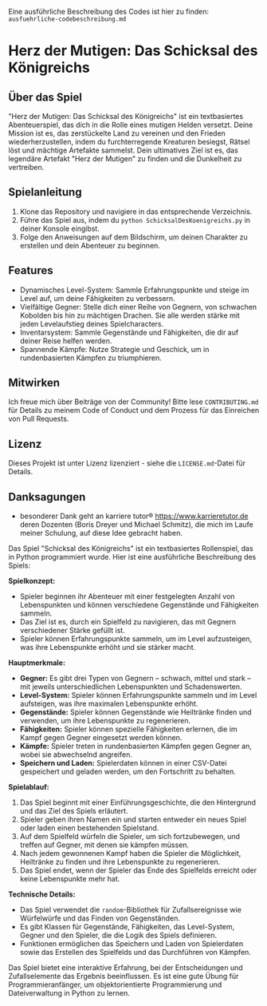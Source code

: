 Eine ausführliche Beschreibung des Codes ist hier zu finden: `ausfuehrliche-codebeschreibung.md`



# Herz der Mutigen: Das Schicksal des Königreichs

## Über das Spiel

"Herz der Mutigen: Das Schicksal des Königreichs" ist ein textbasiertes Abenteuerspiel, das dich in die Rolle eines mutigen Helden versetzt. Deine Mission ist es, das zerstückelte Land zu vereinen und den Frieden wiederherzustellen, indem du furchterregende Kreaturen besiegst, Rätsel löst und mächtige Artefakte sammelst. Dein ultimatives Ziel ist es, das legendäre Artefakt "Herz der Mutigen" zu finden und die Dunkelheit zu vertreiben.

## Spielanleitung

1. Klone das Repository und navigiere in das entsprechende Verzeichnis.
2. Führe das Spiel aus, indem du `python SchicksalDesKoenigreichs.py` in deiner Konsole eingibst.
3. Folge den Anweisungen auf dem Bildschirm, um deinen Charakter zu erstellen und dein Abenteuer zu beginnen.

## Features

- Dynamisches Level-System: Sammle Erfahrungspunkte und steige im Level auf, um deine Fähigkeiten zu verbessern.
- Vielfältige Gegner: Stelle dich einer Reihe von Gegnern, von schwachen Kobolden bis hin zu mächtigen Drachen. Sie alle werden stärke mit jeden Levelaufstieg deines Spielcharacters.
- Inventarsystem: Sammle Gegenstände und Fähigkeiten, die dir auf deiner Reise helfen werden.
- Spannende Kämpfe: Nutze Strategie und Geschick, um in rundenbasierten Kämpfen zu triumphieren.

## Mitwirken

Ich freue mich über Beiträge von der Community! Bitte lese `CONTRIBUTING.md` für Details zu meinem Code of Conduct und dem Prozess für das Einreichen von Pull Requests.

## Lizenz

Dieses Projekt ist unter Lizenz lizenziert - siehe die `LICENSE.md`-Datei für Details.

## Danksagungen

- besonderer Dank geht an karriere tutor® https://www.karrieretutor.de deren Dozenten (Boris Dreyer und Michael Schmitz), die mich im Laufe meiner Schulung, auf diese Idee gebracht haben.


Das Spiel "Schicksal des Königreichs" ist ein textbasiertes Rollenspiel, das in Python programmiert wurde. Hier ist eine ausführliche Beschreibung des Spiels:

**Spielkonzept:**
- Spieler beginnen ihr Abenteuer mit einer festgelegten Anzahl von Lebenspunkten und können verschiedene Gegenstände und Fähigkeiten sammeln.
- Das Ziel ist es, durch ein Spielfeld zu navigieren, das mit Gegnern verschiedener Stärke gefüllt ist.
- Spieler können Erfahrungspunkte sammeln, um im Level aufzusteigen, was ihre Lebenspunkte erhöht und sie stärker macht.

**Hauptmerkmale:**
- **Gegner:** Es gibt drei Typen von Gegnern – schwach, mittel und stark – mit jeweils unterschiedlichen Lebenspunkten und Schadenswerten.
- **Level-System:** Spieler können Erfahrungspunkte sammeln und im Level aufsteigen, was ihre maximalen Lebenspunkte erhöht.
- **Gegenstände:** Spieler können Gegenstände wie Heiltränke finden und verwenden, um ihre Lebenspunkte zu regenerieren.
- **Fähigkeiten:** Spieler können spezielle Fähigkeiten erlernen, die im Kampf gegen Gegner eingesetzt werden können.
- **Kämpfe:** Spieler treten in rundenbasierten Kämpfen gegen Gegner an, wobei sie abwechselnd angreifen.
- **Speichern und Laden:** Spielerdaten können in einer CSV-Datei gespeichert und geladen werden, um den Fortschritt zu behalten.

**Spielablauf:**
1. Das Spiel beginnt mit einer Einführungsgeschichte, die den Hintergrund und das Ziel des Spiels erläutert.
2. Spieler geben ihren Namen ein und starten entweder ein neues Spiel oder laden einen bestehenden Spielstand.
3. Auf dem Spielfeld würfeln die Spieler, um sich fortzubewegen, und treffen auf Gegner, mit denen sie kämpfen müssen.
4. Nach jedem gewonnenen Kampf haben die Spieler die Möglichkeit, Heiltränke zu finden und ihre Lebenspunkte zu regenerieren.
5. Das Spiel endet, wenn der Spieler das Ende des Spielfelds erreicht oder keine Lebenspunkte mehr hat.

**Technische Details:**
- Das Spiel verwendet die `random`-Bibliothek für Zufallsereignisse wie Würfelwürfe und das Finden von Gegenständen.
- Es gibt Klassen für Gegenstände, Fähigkeiten, das Level-System, Gegner und den Spieler, die die Logik des Spiels definieren.
- Funktionen ermöglichen das Speichern und Laden von Spielerdaten sowie das Erstellen des Spielfelds und das Durchführen von Kämpfen.

Das Spiel bietet eine interaktive Erfahrung, bei der Entscheidungen und Zufallselemente das Ergebnis beeinflussen. Es ist eine gute Übung für Programmieranfänger, um objektorientierte Programmierung und Dateiverwaltung in Python zu lernen.

